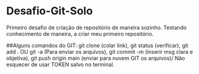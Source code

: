 # Desafio-Git-Solo
Primeiro desafio de criação de repositório de maneira sozinho. 
Testando conhecimento de maneira, a criar meu primeiro repositório.

##Alguns comandos do GIT:
git clone (colar link),
git status (verificar),
git add . OU git -a (Para enviar os arquivos),
git commit -m (inserir msg clara e objetiva),
git push origin main (enviar para nuvem GIT os arquivos)/ Não esquecer de usar TOKEN salvo no terminal.
